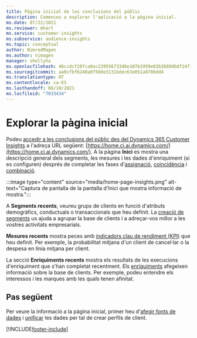 ```yaml
---
title: Pàgina inicial de les conclusions del públic
description: Comenceu a explorar l'aplicació a la pàgina inicial.
ms.date: 07/22/2021
ms.reviewer: mhart
ms.service: customer-insights
ms.subservice: audience-insights
ms.topic: conceptual
author: NimrodMagen
ms.author: nimagen
manager: shellyha
ms.openlocfilehash: 46ccdcf28fca8ac239556733d6e107b1959e83b2669dbdf24f143a525e8d28d3
ms.sourcegitcommit: aa0cfbf6240a9f560e3131bdec63e051a8786dd4
ms.translationtype: HT
ms.contentlocale: ca-ES
ms.lasthandoff: 08/10/2021
ms.locfileid: "7033434"
---
```

# <a name="explore-the-home-page"></a>Explorar la pàgina inicial

Podeu [accedir a les conclusions del públic des del Dynamics 365 Customer Insights](https://home.ci.ai.dynamics.com/) a l'adreça URL següent: [https://home.ci.ai.dynamics.com/](https://home.ci.ai.dynamics.com/).
A la pàgina **Inici** es mostra una descripció general dels segments, les mesures i les dades d'enriquiment (si es configuren) després de completar les fases d'[assignació](map-entities.md), [coincidència](match-entities.md) i [combinació](merge-entities.md).

:::image type="content" source="media/home-page-insights.png" alt-text="Captura de pantalla de la pantalla d'Inici que mostra informació de mostra.":::

A **Segments recents**, veureu grups de clients en funció d'atributs demogràfics, conductuals o transaccionals que heu definit. La [creació de segments](segments.md) us ajuda a agrupar la base de clients i a adreçar-vos millor a les vostres activitats empresarials.

**Mesures recents** mostra peces amb [indicadors clau de rendiment (KPI)](measures.md) que heu definit. Per exemple, la probabilitat mitjana d'un client de cancel·lar o la despesa en línia mitjana per client.

La secció **Enriquiments recents** mostra els resultats de les execucions d'enriquiment que s'han completat recentment. Els [enriquiments](enrichment-hub.md) afegeixen informació sobre la base de clients. Per exemple, podeu entendre els interessos i les marques amb les quals tenen afinitat.

## <a name="next-step"></a>Pas següent

Per veure la informació a la pàgina inicial, primer heu d'[afegir fonts de dades](data-sources.md) i [unificar](data-unification.md) les dades per tal de crear perfils de client.

[!INCLUDE[footer-include](../includes/footer-banner.md)]